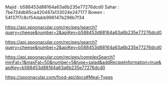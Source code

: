 # 


Majid : b588453d88164a63a6b235e77276dcd0
Sahar : 7be734db65ca420487a133024e247177
Bowen : 54f37f7c8cf54dabb996147b296b7f34

https://api.spoonacular.com/recipes/search?query=cheese&number=2&apiKey=b588453d88164a63a6b235e77276dcd0

https://api.spoonacular.com/recipes/search?query=cheese&number=2&apiKey=b588453d88164a63a6b235e77276dcd0


https://api.spoonacular.com/recipes/complexSearch?minFat=1&maxFat=50&number=5&type=salad&addRecipeInformation=true&apiKey=b588453d88164a63a6b235e77276dcd0


https://spoonacular.com/food-api/docs#Meal-Types